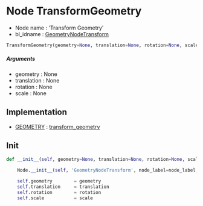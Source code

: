 # Node TransformGeometry

- Node name : 'Transform Geometry'
- bl_idname : [GeometryNodeTransform](https://docs.blender.org/api/current/bpy.types.GeometryNodeTransform.html)


``` python
TransformGeometry(geometry=None, translation=None, rotation=None, scale=None, node_label=None, node_color=None, **kwargs)
```
##### Arguments

- geometry : None
- translation : None
- rotation : None
- scale : None

## Implementation

- [GEOMETRY](/docs/GeoNodes/socket_GEOMETRY.md) : [transform_geometry](/docs/GeoNodes/socket_GEOMETRY.md#transform_geometry)

## Init

``` python
def __init__(self, geometry=None, translation=None, rotation=None, scale=None, node_label=None, node_color=None, **kwargs):

    Node.__init__(self, 'GeometryNodeTransform', node_label=node_label, node_color=node_color, **kwargs)

    self.geometry        = geometry
    self.translation     = translation
    self.rotation        = rotation
    self.scale           = scale
```
